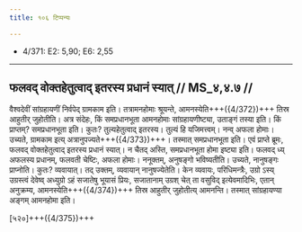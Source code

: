 ```yaml
---
title: १०६ टिप्पन्यः

---
```

- 4/371: E2: 5,90; E6: 2,55

____________________________________________


## फलवद् वोक्तहेतुत्वाद् इतरस्य प्रधानं स्यात् // MS_४,४.७ //

वैश्वदेवीं सांग्रहायणीं निर्वपेद् ग्रामकाम इति। तत्रामनहोमाः श्रूयन्ते, आमनस्येति+++({4/372})+++ तिस्र आहुतीर् जुहोतीति। अत्र संदेहः, किं समप्रधानभूता आमनहोमाः सांग्रहायणीष्ट्या, उताङ्गं तस्या इति। किं प्राप्तम्? समप्रधानभूता इति। कुतः? तुल्यहेतुत्वाद् इतरस्य। तुल्यं हि यजिमत्त्वम्। नन्व् अफला होमाः। उच्यते, ग्रामकाम इत्य् अत्रानुपज्यते+++({4/373})+++। तस्मात् समप्रधानभूता इति।
एवं प्राप्ते ब्रूमः, फलवद् वोक्तहेतुत्वाद् इतरस्य प्रधानं स्यात्। न चैतद् अस्ति, समप्रधानभूता होमा इष्ट्या इति। फलवद् ध्य् अफलस्य प्रधानम्, फलवती चेष्टिः, अफला होमाः। ननूक्तम्, अनुषङ्गो भविष्यतीति। उच्यते, नानुषङ्गः प्राप्नोति। कुतः? व्यवायात्। तद् उक्तम्, व्यवायान् नानुषज्येतेति। केन व्यवायः, परिधिमन्त्रैः, उग्रो ऽस्य् उग्रस्त्वं देवेष्व् अध्युग्रो ऽहं सजातेषु भूयासं प्रियः, सजातानाम् उग्रश् चेत् ता वसुविद् इत्येवमादिभिः, एतान् अनुक्रम्य, आमनस्येति+++({4/374})+++ तिस्र आहुतीर् जुहोतीत्य् आमनन्ति। तस्मात् सांग्रहायण्या अङ्गम् आमनहोमा इति।

[५२०]+++({4/375})+++
